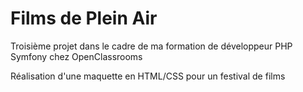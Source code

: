 # Films de Plein Air

Troisième projet dans le cadre de ma formation de développeur PHP Symfony chez OpenClassrooms

Réalisation d'une maquette en HTML/CSS pour un festival de films

